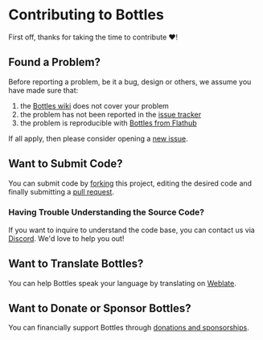 # Contributing to Bottles
First off, thanks for taking the time to contribute :heart:!

## Found a Problem?
Before reporting a problem, be it a bug, design or others, we assume you have made sure that:
1. the [Bottles wiki](https://github.com/bottlesdevs/Bottles/wiki) does not cover your problem
1. the problem has not been reported in the [issue tracker](https://github.com/bottlesdevs/Bottles/issues)
1. the problem is reproducible with [Bottles from Flathub](https://flathub.org/apps/details/com.usebottles.bottles)

If all apply, then please consider opening a [new issue](https://github.com/bottlesdevs/Bottles/issues/new/choose).

## Want to Submit Code?
You can submit code by [forking](https://docs.github.com/en/pull-requests/collaborating-with-pull-requests/working-with-forks/about-forks) this project, editing the desired code and finally submitting a [pull request](https://docs.github.com/en/pull-requests/collaborating-with-pull-requests/proposing-changes-to-your-work-with-pull-requests/creating-a-pull-request).

### Having Trouble Understanding the Source Code?
If you want to inquire to understand the code base, you can contact us via [Discord](https://discord.com/invite/wF4JAdYrTR). We'd love to help you out!

## Want to Translate Bottles?
You can help Bottles speak your language by translating on [Weblate](https://hosted.weblate.org/projects/bottles).

## Want to Donate or Sponsor Bottles?
You can financially support Bottles through [donations and sponsorships](https://usebottles.com/funding).
